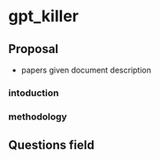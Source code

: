 # gpt_killer

## Proposal
- papers given document description

### intoduction

### methodology


## Questions field



